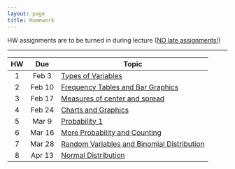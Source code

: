 ```yaml
---
layout: page
title: Homework
---
```


HW assignments are to be turned in during lecture (<a href="../syllabus#hw-policy">NO late assignments!</a>)
<hr>

<table>
  <thead>
    <tr>
      <th>HW</th>
      <th>Due</th>
      <th>Topic</th>
    </tr>
  </thead>
  <tbody>
    <tr>
      <td align="center">1</td>
      <td align="center">Feb 3</td>
      <td><a href="math13-hw01-questions.pdf">Types of Variables</a></td>
    </tr>
    <tr>
      <td align="center">2</td>
      <td align="center">Feb 10</td>
      <td><a href="math13-hw02-questions.pdf">Frequency Tables and Bar Graphics</a></td>
    </tr>
    <tr>
      <td align="center">3</td>
      <td align="center">Feb 17</td>
      <td><a href="math13-hw03-questions.pdf">Measures of center and spread</a></td>
    </tr>
    <tr>
      <td align="center">4</td>
      <td align="center">Feb 24</td>
      <td><a href="math13-hw04-questions.pdf">Charts and Graphics</td>
    </tr>
    <tr>
      <td align="center">5</td>
      <td align="center">Mar 9</td>
      <td><a href="math13-hw05-questions.pdf">Probability 1</a></td>
    </tr>
    <tr>
      <td align="center">6</td>
      <td align="center">Mar 16</td>
      <td><a href="math13-hw06-questions.pdf">More Probability and Counting</a></td>
    </tr>
    <tr>
      <td align="center">7</td>
      <td align="center">Mar 28</td>
      <td><a href="math13-hw07-questions.pdf">Random Variables and Binomial Distribution</a></td>
    </tr>
    <tr>
      <td align="center">8</td>
      <td align="center">Apr 13</td>
      <td><a href="math13-hw08-questions.pdf">Normal Distribution</a></td>
    </tr>
  </tbody>
</table>
